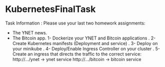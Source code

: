 # KubernetesFinalTask
 Task Information : 
 Please use your last two homework assignments:
- The YNET news.
- The Bitcoin app.
1- Dockerize your YNET and Bitcoin applications .
2- Create Kubernetes manifests (Deployment and service) .
3- Deploy on your minikube .
4- Deploy/Enable Ingress Controller on your cluster .
5- Create an ingress that directs the traffic to the correct service:
http://…/ynet → ynet service
http://…/bitcoin → bitcoin service
